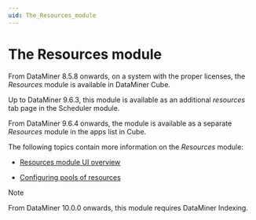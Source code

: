 ```yaml
---
uid: The_Resources_module
---
```


# The Resources module

From DataMiner 8.5.8 onwards, on a system with the proper licenses, the *Resources* module is available in DataMiner Cube.

Up to DataMiner 9.6.3, this module is available as an additional *resources* tab page in the Scheduler module.

From DataMiner 9.6.4 onwards, the module is available as a separate *Resources* module in the apps list in Cube.

The following topics contain more information on the *Resources* module:

- [Resources module UI overview](Resources_module_UI_overview.md)

- [Configuring pools of resources](Configuring_pools_of_resources.md)

> [!NOTE]
> From DataMiner 10.0.0 onwards, this module requires DataMiner Indexing.
>

